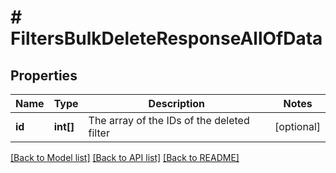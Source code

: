 # # FiltersBulkDeleteResponseAllOfData

## Properties

Name | Type | Description | Notes
------------ | ------------- | ------------- | -------------
**id** | **int[]** | The array of the IDs of the deleted filter | [optional]

[[Back to Model list]](../README.md#documentation-for-models) [[Back to API list]](../README.md#documentation-for-api-endpoints) [[Back to README]](../README.md)
